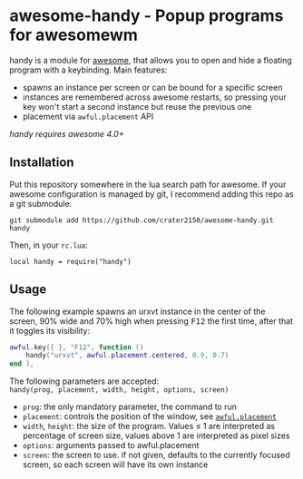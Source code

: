 # awesome-handy - Popup programs for awesomewm

handy is a module for [awesome](https://awesomewm.org/), that allows you to open
and hide a floating program with a keybinding. Main features:

- spawns an instance per screen or can be bound for a specific screen
- instances are remembered across awesome restarts, so pressing your key won't
  start a second instance but reuse the previous one
- placement via `awful.placement` API

*handy requires awesome 4.0+*

## Installation

Put this repository somewhere in the lua search path for awesome. If your
awesome configuration is managed by git, I recommend adding this repo as a git
submodule:

```git submodule add https://github.com/crater2150/awesome-handy.git handy ```

Then, in your `rc.lua`:

```local handy = require("handy")```

## Usage

The following example spawns an urxvt instance in the center of the screen, 90%
wide and 70% high when pressing <kbd>F12</kbd> the first time, after that it
toggles its visibility:

```lua
awful.key({ }, "F12", function ()
	handy("urxvt", awful.placement.centered, 0.9, 0.7)
end ),
```

The following parameters are accepted:  
`handy(prog, placement, width, height, options, screen)`

- `prog`: the only mandatory parameter, the command to run
- `placement`: controls the position of the window, see [`awful.placement`](https://awesomewm.org/apidoc/libraries/awful.placement.html)
- `width`, `height`: the size of the program. Values ≤ 1 are interpreted as
  percentage of screen size, values above 1 are interpreted as pixel sizes
- `options`: arguments passed to awful.placement
- `screen`: the screen to use. if not given, defaults to the currently focused
  screen, so each screen will have its own instance

